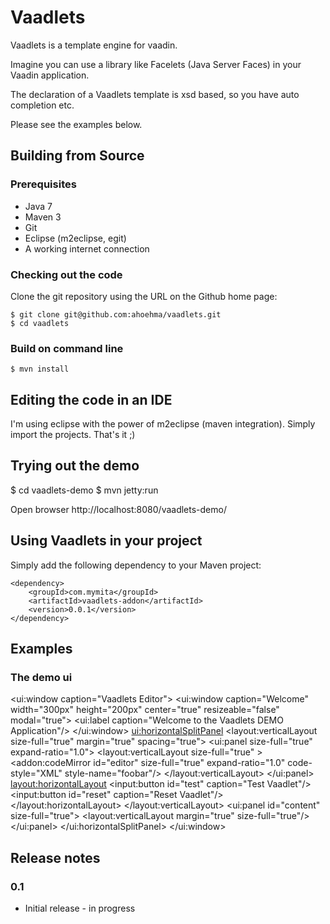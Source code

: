 Vaadlets
========

Vaadlets is a template engine for vaadin. 

Imagine you can use a library like Facelets (Java Server Faces) in your Vaadin application. 

The declaration of a Vaadlets template is xsd based, so you have auto completion etc.

Please see the examples below.     

Building from Source
--------------------

### Prerequisites

* Java 7
* Maven 3
* Git
* Eclipse (m2eclipse, egit)
* A working internet connection

### Checking out the code

Clone the git repository using the URL on the Github home page:

    $ git clone git@github.com:ahoehma/vaadlets.git
    $ cd vaadlets

### Build on command line

    $ mvn install

Editing the code in an IDE
--------------------------

I'm using eclipse with the power of m2eclipse (maven integration). Simply import the projects. That's it ;)   

Trying out the demo
-------------------

  $ cd vaadlets-demo
  $ mvn jetty:run
  
Open browser http://localhost:8080/vaadlets-demo/

Using Vaadlets in your project
------------------------------

Simply add the following dependency to your Maven project:

    <dependency>
        <groupId>com.mymita</groupId>
        <artifactId>vaadlets-addon</artifactId>
        <version>0.0.1</version>
    </dependency>

Examples
--------

### The demo ui

  <?xml version="1.0" encoding="UTF-8"?>
  <vaadlets xmlns="http://www.mymita.com/vaadlets/1.0.0"
            xmlns:core="http://www.mymita.com/vaadlets/core/1.0.0"
            xmlns:layout="http://www.mymita.com/vaadlets/layout/1.0.0"
            xmlns:ui="http://www.mymita.com/vaadlets/ui/1.0.0"
            xmlns:input="http://www.mymita.com/vaadlets/input/1.0.0"
            xmlns:addon="http://www.mymita.com/vaadlets/addon/1.0.0"
            xmlns:xsd="http://www.w3.org/2001/XMLSchema-instance"
            xsd:schemaLocation="http://www.mymita.com/vaadlets/1.0.0 http://www.mymita.com/xsd/vaadlets-1.0.0.xsd
                                http://www.mymita.com/vaadlets/core/1.0.0 http://www.mymita.com/xsd/vaadlets-core-1.0.0.xsd
                                http://www.mymita.com/vaadlets/layout/1.0.0 http://www.mymita.com/xsd/vaadlets-layout-1.0.0.xsd
                                http://www.mymita.com/vaadlets/ui/1.0.0 http://www.mymita.com/xsd/vaadlets-ui-1.0.0.xsd
                                http://www.mymita.com/vaadlets/input/1.0.0 http://www.mymita.com/xsd/vaadlets-input-1.0.0.xsd
                                http://www.mymita.com/vaadlets/addon/1.0.0 http://www.mymita.com/xsd/vaadlets-addon-1.0.0.xsd">
    <ui:window caption="Vaadlets Editor">
      <ui:window caption="Welcome" width="300px" height="200px" center="true" resizeable="false" modal="true">
        <ui:label caption="Welcome to the Vaadlets DEMO Application"/>
      </ui:window>
      <ui:horizontalSplitPanel>
        <layout:verticalLayout size-full="true" margin="true" spacing="true">
          <ui:panel size-full="true" expand-ratio="1.0">
            <layout:verticalLayout size-full="true" >
              <addon:codeMirror id="editor" size-full="true" expand-ratio="1.0" code-style="XML" style-name="foobar"/>
            </layout:verticalLayout>
          </ui:panel>
          <layout:horizontalLayout>
            <input:button id="test" caption="Test Vaadlet"/>
            <input:button id="reset" caption="Reset Vaadlet"/>
          </layout:horizontalLayout>
        </layout:verticalLayout>
        <ui:panel id="content" size-full="true">
          <layout:verticalLayout margin="true" size-full="true"/>
        </ui:panel>
      </ui:horizontalSplitPanel>
    </ui:window>
  </vaadlets>

Release notes
-------------

### 0.1

* Initial release - in progress